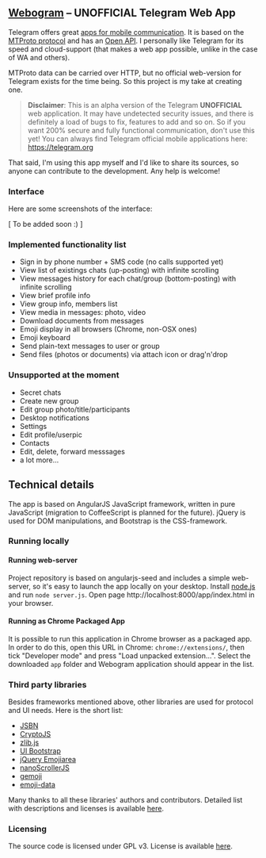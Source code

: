 ## [Webogram](http://zhukov.github.io/webogram) – UNOFFICIAL Telegram Web App

Telegram offers great [apps for mobile communication](https://www.telegram.org). It is based on the [MTProto protocol](https://core.telegram.org/protocol) and has an [Open API](http://core.telegram.org/api). I personally like Telegram for its speed and cloud-support (that makes a web app possible, unlike in the case of WA and others).

MTProto data can be carried over HTTP, but no official web-version for Telegram exists for the time being. So this project is my take at creating one.


> **Disclaimer**:
> This is an alpha version of the Telegram **UNOFFICIAL** web application. It may have undetected security issues, and there is definitely a load of bugs to fix, features to add and so on. So if you want 200% secure and fully functional communication, don't use this yet! You can always find Telegram official mobile applications here: https://telegram.org

That said, I'm using this app myself and I'd like to share its sources, so anyone can contribute to the development. Any help is welcome!


### Interface


Here are some screenshots of the interface:

[ To be added soon :) ]

### Implemented functionality list

* Sign in by phone number + SMS code (no calls supported yet)
* View list of existings chats (up-posting) with infinite scrolling
* View messages history for each chat/group (bottom-posting) with infinite scrolling
* View brief profile info
* View group info, members list
* View media in messages: photo, video
* Download documents from messages
* Emoji display in all browsers (Chrome, non-OSX ones)
* Emoji keyboard
* Send plain-text messages to user or group
* Send files (photos or documents) via attach icon or drag'n'drop


### Unsupported at the moment

* Secret chats
* Create new group
* Edit group photo/title/participants
* Desktop notifications
* Settings
* Edit profile/userpic
* Contacts
* Edit, delete, forward messsages
* a lot more...


## Technical details

The app is based on AngularJS JavaScript framework, written in pure JavaScript (migration to CoffeeScript is planned for the future). jQuery is used for DOM manipulations, and Bootstrap is the CSS-framework.


### Running locally


#### Running web-server

Project repository is based on angularjs-seed and includes a simple web-server, so it's easy to launch the app locally on your desktop.
Install [node.js](http://nodejs.org/) and run `node server.js`. Open page http://localhost:8000/app/index.html in your browser.

#### Running as Chrome Packaged App

It is possible to run this application in Chrome browser as a packaged app. In order to do this, open this URL in Chrome: `chrome://extensions/`, then tick "Developer mode" and press "Load unpacked extension...". Select the downloaded `app` folder and Webogram application should appear in the list.


### Third party libraries

Besides frameworks mentioned above, other libraries are used for protocol and UI needs. Here is the short list:

* [JSBN](http://www-cs-students.stanford.edu/~tjw/jsbn/)
* [CryptoJS](https://code.google.com/p/crypto-js/)
* [zlib.js](https://github.com/imaya/zlib.js)
* [UI Bootstrap](http://angular-ui.github.io/bootstrap/)
* [jQuery Emojiarea](https://github.com/diy/jquery-emojiarea)
* [nanoScrollerJS](https://github.com/jamesflorentino/nanoScrollerJS)
* [gemoji](https://github.com/github/gemoji)
* [emoji-data](https://github.com/iamcal/emoji-data)

Many thanks to all these libraries' authors and contributors. Detailed list with descriptions and licenses is available [here](/app/vendor).


### Licensing

The source code is licensed under GPL v3. License is available [here](/LICENSE).
